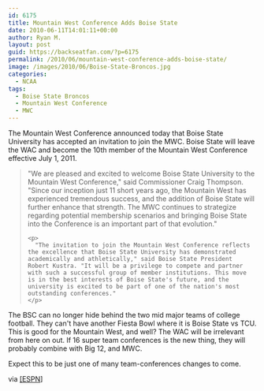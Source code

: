 ```yaml
---
id: 6175
title: Mountain West Conference Adds Boise State
date: 2010-06-11T14:01:11+00:00
author: Ryan M.
layout: post
guid: https://backseatfan.com/?p=6175
permalink: /2010/06/mountain-west-conference-adds-boise-state/
image: /images/2010/06/Boise-State-Broncos.jpg
categories:
  - NCAA
tags:
  - Boise State Broncos
  - Mountain West Conference
  - MWC
---
```


<div class="entry">
  <p>
    The Mountain West Conference announced today that Boise State University has accepted an invitation to join the MWC. Boise State will leave the WAC and become the 10th member of the Mountain West Conference effective July 1, 2011.
  </p>

  <blockquote>
    <p>
      "We are pleased and excited to welcome Boise State University to the Mountain West Conference," said Commissioner Craig Thompson. "Since our inception just 11 short years ago, the Mountain West has experienced tremendous success, and the addition of Boise State will further enhance that strength. The MWC continues to strategize regarding potential membership scenarios and bringing Boise State into the Conference is an important part of that evolution."
    </p>

    <p>
      "The invitation to join the Mountain West Conference reflects the excellence that Boise State University has demonstrated academically and athletically," said Boise State President Robert Kustra. "It will be a privilege to compete and partner with such a successful group of member institutions. This move is in the best interests of Boise State's future, and the university is excited to be part of one of the nation's most outstanding conferences."
    </p>
  </blockquote>

  <p>
    The BSC can no longer hide behind the two mid major teams of college football. They can't have another Fiesta Bowl where it is Boise State vs TCU. This is good for the Mountain West, and well? The WAC will be irrelevant from here on out. If 16 super team conferences is the new thing, they will probably combine with Big 12, and MWC.
  </p>

  <p>
    Expect this to be just one of many team-conferences changes to come.
  </p>

  <p>
    via <a href="http://sports.espn.go.com/ncaa/news/story?id=5276064">[ESPN</a>]
  </p>
</div>
